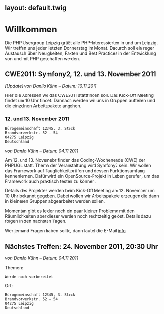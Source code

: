 layout: default.twig
---

# Willkommen

Die PHP Usergroup Leipzig grüßt alle PHP-Interessierten in und um Leipzig. Wir treffen uns jeden letzten Donnerstag im Monat.
Dadurch soll ein reger Austausch über Neuigkeiten, Fakten und Best Practices in der Entwicklung von und mit PHP geschaffen werden.

## CWE2011: Symfony2, 12. und 13. November 2011

*[Update] von Danilo Kühn – Datum: 10.11.2011*

Hier die Adressen wo das CWE2011 stattfinden soll. Das Kick-Off Meeting findet um 10 Uhr findet. Dannach werden wir uns in Gruppen aufteilen und die einzelnen Arbeitspakete angehen.

### 12. und 13. November 2011: ###

	Bürogemeinschaft 12345, 3. Stock
	Brandvorwerkstr. 52 – 54
	04275 Leipzig
	Deutschland

*von Danilo Kühn – Datum: 04.11.2011*

Am 12. und 13. Novemebr finden das Coding-Wochenende (CWE) der PHPUGL statt. Thema der Veranstaltung wird Symfony2 sein. Wir wollen das Framework auf Tauglichkeit prüfen und dessen Funktionsumfang kennenlernen. Dafür wird ein OpenSource-Projekt in Leben gerufen, um das Framework auch praktisch testen zu können.

Details des Projektes werden beim Kick-Off Meeting am 12. November um 10 Uhr bekannt gegeben. Dabei wollen wir Arbeitspakete erzeugen die dann in kleineren Gruppen abgearbeitet werden sollen. 

Momentan gibt es leider noch ein paar kleiner Probleme mit den Räumlichkeiten aber dieser werden noch rechtzeitig gelöst. Details dazu folgen in den nächsten Tagen.

Wer jemand Fragen haben sollte, dann lautet die E-Mail [info] 

[info]: mailto:info@phpugl.de

## Nächstes Treffen: 24. November 2011, 20:30 Uhr

*von Danilo Kühn – Datum: 04.11.2011*

Themen:
 
    Werde noch vorbereitet

Ort:

	Bürogemeinschaft 12345, 3. Stock
	Brandvorwerkstr. 52 – 54
	04275 Leipzig
	Deutschland
